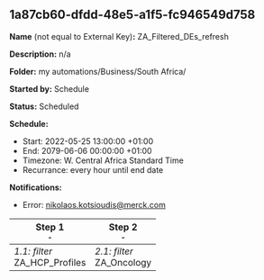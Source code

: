 ## 1a87cb60-dfdd-48e5-a1f5-fc946549d758

**Name** (not equal to External Key)**:** ZA_Filtered_DEs_refresh

**Description:** n/a

**Folder:** my automations/Business/South Africa/

**Started by:** Schedule

**Status:** Scheduled

**Schedule:**

* Start: 2022-05-25 13:00:00 +01:00
* End: 2079-06-06 00:00:00 +01:00
* Timezone: W. Central Africa Standard Time
* Recurrance: every hour until end date

**Notifications:**

* Error: nikolaos.kotsioudis@merck.com

| Step 1<br>_<small>-</small>_ | Step 2<br>_<small>-</small>_ |
| --- | --- |
| _1.1: filter_<br>ZA_HCP_Profiles | _2.1: filter_<br>ZA_Oncology |
